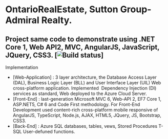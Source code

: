 # OntarioRealEstate, Sutton Group-Admiral Realty.
## Project same code to demonstrate using .NET Core 1, Web API2, MVC,  AngularJS, JavaScript, JQuery, CSS3. [![Build status](https://ci.appveyor.com/api/projects/status/33srpo7owl1h3y4e?svg=true)]
Implementation
* [Web-Application] : 3 layer architecture, the Database Access Layer (DAL), Business Logic Layer (BLL) and User Interface Layer (UIL) Web cross-platform application. Implemented  Dependency Injection (DI) services as standard,  Web deployed to the Azure Cloud Server. 
* [Front-End] : last-generation Microsoft MVC 6, Web-API 2, EF7 Core 1, ASP.NET5, C# 6 and Code First  methodology. For Front-End Development used content-rich cross-platform mobile responsive of AngularJS, TypeScript,  Node.js, AJAX, HTML5, JQuery, JS, Bootstrap, CSS3.
* [Back-End] : Azure SQL databases, tables, vews, Stored Procedures T-SQL  User-defuned functions.



